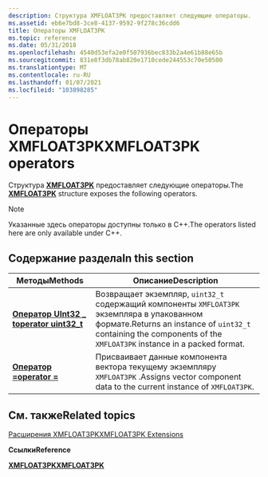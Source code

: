 ```yaml
---
description: Структура XMFLOAT3PK предоставляет следующие операторы.
ms.assetid: eb6e7bd8-3ce8-4137-9592-9f278c36cdd6
title: Операторы XMFLOAT3PK
ms.topic: reference
ms.date: 05/31/2018
ms.openlocfilehash: 4540d53efa2e0f507936bec833b2a4e61b88e65b
ms.sourcegitcommit: 831e8f3db78ab820e1710cede244553c70e50500
ms.translationtype: MT
ms.contentlocale: ru-RU
ms.lasthandoff: 01/07/2021
ms.locfileid: "103898285"
---
```

# <a name="xmfloat3pk-operators"></a><span data-ttu-id="b4571-103">Операторы XMFLOAT3PK</span><span class="sxs-lookup"><span data-stu-id="b4571-103">XMFLOAT3PK operators</span></span>

<span data-ttu-id="b4571-104">Структура [**XMFLOAT3PK**](/windows/win32/api/directxpackedvector/ns-directxpackedvector-xmfloat3pk) предоставляет следующие операторы.</span><span class="sxs-lookup"><span data-stu-id="b4571-104">The [**XMFLOAT3PK**](/windows/win32/api/directxpackedvector/ns-directxpackedvector-xmfloat3pk) structure exposes the following operators.</span></span>

> [!Note]  
> <span data-ttu-id="b4571-105">Указанные здесь операторы доступны только в C++.</span><span class="sxs-lookup"><span data-stu-id="b4571-105">The operators listed here are only available under C++.</span></span>

 

## <a name="in-this-section"></a><span data-ttu-id="b4571-106">Содержание раздела</span><span class="sxs-lookup"><span data-stu-id="b4571-106">In this section</span></span>



| <span data-ttu-id="b4571-107">Методы</span><span class="sxs-lookup"><span data-stu-id="b4571-107">Methods</span></span>                                                               | <span data-ttu-id="b4571-108">Описание</span><span class="sxs-lookup"><span data-stu-id="b4571-108">Description</span></span>                                                                                                             |
|-----------------------------------------------------------------------|-------------------------------------------------------------------------------------------------------------------------|
| [<span data-ttu-id="b4571-109">**Оператор UInt32 \_ t**</span><span class="sxs-lookup"><span data-stu-id="b4571-109">**operator uint32\_t**</span></span>](/windows/win32/api/directxpackedvector/nf-directxpackedvector-xmfloat3pk-operatoruint32_t)<br/> | <span data-ttu-id="b4571-110">Возвращает экземпляр, `uint32_t` содержащий компоненты `XMFLOAT3PK` экземпляра в упакованном формате.</span><span class="sxs-lookup"><span data-stu-id="b4571-110">Returns an instance of `uint32_t` containing the components of the `XMFLOAT3PK` instance in a packed format.</span></span><br/> |
| [<span data-ttu-id="b4571-111">**Оператор =**</span><span class="sxs-lookup"><span data-stu-id="b4571-111">**operator =**</span></span>](xmfloat3pk-operator-eq.md)<br/>               | <span data-ttu-id="b4571-112">Присваивает данные компонента вектора текущему экземпляру `XMFLOAT3PK` .</span><span class="sxs-lookup"><span data-stu-id="b4571-112">Assigns vector component data to the current instance of `XMFLOAT3PK`.</span></span><br/>                                       |



 

## <a name="related-topics"></a><span data-ttu-id="b4571-113">См. также</span><span class="sxs-lookup"><span data-stu-id="b4571-113">Related topics</span></span>

<dl> <dt>

[<span data-ttu-id="b4571-114">Расширения XMFLOAT3PK</span><span class="sxs-lookup"><span data-stu-id="b4571-114">XMFLOAT3PK Extensions</span></span>](ovw-xmfloat3pk-extensions.md)
</dt> <dt>

<span data-ttu-id="b4571-115">**Ссылки**</span><span class="sxs-lookup"><span data-stu-id="b4571-115">**Reference**</span></span>
</dt> <dt>

[<span data-ttu-id="b4571-116">**XMFLOAT3PK**</span><span class="sxs-lookup"><span data-stu-id="b4571-116">**XMFLOAT3PK**</span></span>](/windows/win32/api/directxpackedvector/ns-directxpackedvector-xmfloat3pk)
</dt> </dl>

 

 
